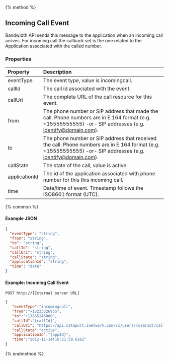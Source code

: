 {% method %}
## Incoming Call Event
Bandwidth API sends this message to the application when an incoming call arrives. For incoming call the callback set is the one related to the Application associated with the called number.

### Properties

| Property      | Description                                                                                                                                                  |
|:--------------|:-------------------------------------------------------------------------------------------------------------------------------------------------------------|
| eventType     | The event type, value is incomingcall.                                                                                                                       |
| callId        | The call id associated with the event.                                                                                                                       |
| callUri       | The complete URL of the call resource for this event.                                                                                                        |
| from          | The phone number or SIP address that made the call. Phone numbers are in E.164 format (e.g. +15555555555) -or- SIP addresses (e.g. identify@domain.com).     |
| to            | The phone number or SIP address that received the call. Phone numbers are in E.164 format (e.g. +15555555555) -or- SIP addresses (e.g. identify@domain.com). |
| callState     | The state of the call, value is active.                                                                                                                      |
| applicationId | The id of the application associated with phone number for this this incoming call.                                                                          |
| time          | Date/time of event. Timestamp follows the ISO8601 format (UTC).                                                                                              |

{% common %}

#### Example JSON


```json
{
  "eventType": "string",
  "from": "string",
  "to": "string",
  "callId": "string",
  "callUri": "string",
  "callState": "string",
  "applicationId": "string",
  "time": "date"
}
```

#### Example: Incoming Call Event

```
POST http://[External server URL]
```

```json
{
   "eventType":"incomingcall",
   "from":"+13233326955",
   "to":"+13865245000",
   "callId":"{callId}",
   "callUri": "https://api.catapult.inetwork.com/v1/users/{userId}/calls/{callId}",
   "callState":"active",
   "applicationId":"{appId}",
   "time":"2012-11-14T16:21:59.616Z"
}
```
{% endmethod %}
